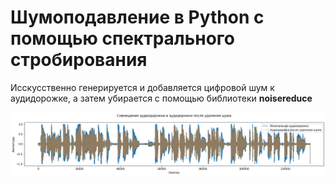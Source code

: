 # Шумоподавление в Python с помощью спектрального стробирования
Исскусственно генерируется и добавляется цифровой шум к аудидорожке, а затем убирается с помощью библиотеки __noisereduce__

![Alt-текст](https://github.com/Yalkinzsun/removing-digital-noise/blob/main/noise_reduced.png "Орк")
